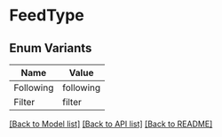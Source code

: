# FeedType

## Enum Variants

| Name | Value |
|---- | -----|
| Following | following |
| Filter | filter |


[[Back to Model list]](../README.md#documentation-for-models) [[Back to API list]](../README.md#documentation-for-api-endpoints) [[Back to README]](../README.md)


